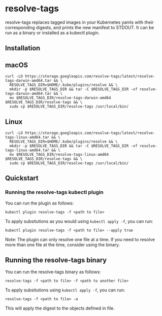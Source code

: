 # resolve-tags

resolve-tags replaces tagged images in your Kubernetes yamls with their corresponding digests, and prints the new manifest to STDOUT.
It can be run as a binary or installed as a kubectl plugin.

## Installation

## macOS

```shell
curl -LO https://storage.googleapis.com/resolve-tags/latest/resolve-tags-darwin-amd64.tar && \
  RESOLVE_TAGS_DIR=$HOME/.kube/plugins/resolve && \
  mkdir -p $RESOLVE_TAGS_DIR && tar -C $RESOLVE_TAGS_DIR -xf resolve-tags-darwin-amd64.tar && \
  mv $RESOLVE_TAGS_DIR/resolve-tags-darwin-amd64 $RESOLVE_TAGS_DIR/resolve-tags && \
  sudo cp $RESOLVE_TAGS_DIR/resolve-tags /usr/local/bin/
```

## Linux

```shell
curl -LO https://storage.googleapis.com/resolve-tags/latest/resolve-tags-linux-amd64.tar && \
  RESOLVE_TAGS_DIR=$HOME/.kube/plugins/resolve && \
  mkdir -p $RESOLVE_TAGS_DIR && tar -C $RESOLVE_TAGS_DIR -xf resolve-tags-linux-amd64.tar && \
  mv $RESOLVE_TAGS_DIR/resolve-tags-linux-amd64 $RESOLVE_TAGS_DIR/resolve-tags && \
  sudo cp $RESOLVE_TAGS_DIR/resolve-tags /usr/local/bin/
```

## Quickstart

### Running the resolve-tags kubectl plugin

You can run the plugin as follows:

```
kubectl plugin resolve-tags -f <path to file>
```

To apply subsitutions as you would using `kubectl apply -f`, you can run:

```
kubectl plugin resolve-tags -f <path to file> --apply true
```

Note: The plugin can only resolve one file at a time.
If you need to resolve more than one file at the time, consider using the binary.

## Running the resolve-tags binary

You can run the resolve-tags binary as follows:

```
resolve-tags -f <path to file> -f <path to another file>
```
To apply subsitutions using `kubectl apply -f`, you can run:
```
resolve-tags -f <path to file> -a
```
This will apply the digest to the objects defined in file.
